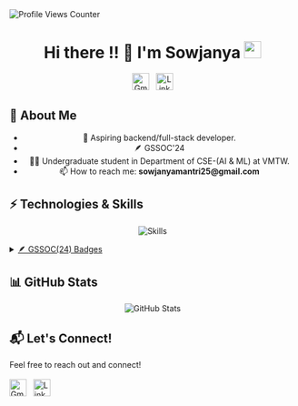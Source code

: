 <img alt="Profile Views Counter"  src="https://komarev.com/ghpvc/?username=s0wjanya" style="border-radius: 0px;" />

<h1 align="center">Hi there !! 👋   I'm Sowjanya <img src="https://emoji.slack-edge.com/T0172CCPGUW/party-blob/d7253707fa13e9ee.gif" width="30"/>  </h1>
<p align="center">
  <a href="mailto:sowjanyamantri25@gmail.com"><img alt="Gmail" height="30" src="https://img.shields.io/badge/Gmail-D14836?style=for-the-badge&logo=gmail&logoColor=white" /></a>&nbsp;&nbsp;
  <a href="YOUR_LINKEDIN_URL" target="_blank"><img alt="LinkedIn" height ="30" src="https://img.shields.io/badge/LinkedIn-%230077B5.svg?style=for-the-badge&logo=linkedin&logoColor=white" ></a>
</p>

<h2>🔭 About Me</h2>
<div style="text-align: center;">
  <ul style="list-style-type: disc;">
    <li>🔭 Aspiring backend/full-stack developer.</li>
    <li>🪶 GSSOC'24 </li>
    <li>👨‍💻 Undergraduate student in Department of CSE-(AI & ML) at VMTW.</li>
    <li>📫 How to reach me: <b>sowjanyamantri25@gmail.com </b></li>
  </ul>
</div>

## ⚡️ Technologies & Skills
<p align="center">
  <img src="https://skillicons.dev/icons?i=python,js,c,cpp,react,nodejs,expressjs,html,css,git,github,mysql,mongodb,pandas,numPy" alt="Skills" />
</p>

<details>
  <summary><span style="text-decoration: underline;">🪶 GSSOC(24) Badges</span></summary>
  <div style='display:flex; align-items:center; flex-wrap: wrap; gap: 10px; justify-content: center;'>
    <a href="https://gssoc.girlscript.tech/leaderboard">
      <img src="https://raw.githubusercontent.com/GSSoC24/Postman-Challenge/main/docs/assets/Postman%20White.png" width="100px" height="100px" alt="Postman Badge"/>
      <img src="https://raw.githubusercontent.com/GSSoC24/Postman-Challenge/main/docs/assets/1.png" width="100px" height="100px" alt="Badge 1"/>
      <img src="https://raw.githubusercontent.com/GSSoC24/Postman-Challenge/main/docs/assets/2.png" width="100px" height="100px" alt="Badge 2"/>
      <img src="https://raw.githubusercontent.com/GSSoC24/Postman-Challenge/main/docs/assets/3.png" width="100px" height="100px" alt="Badge 3"/>
      <img src="https://raw.githubusercontent.com/GSSoC24/Postman-Challenge/main/docs/assets/4.png" width="100px" height="100px" alt="Badge 4"/>
      <img src="https://raw.githubusercontent.com/GSSoC24/Postman-Challenge/main/docs/assets/5.png" width="100px" height="100px" alt="Badge 5"/>
    </a>
  </div>
</details>

## 📊 GitHub Stats
<p align="center">
  <img src="https://github-readme-stats.vercel.app/api?username=s0wjanyaa&show_icons=true&theme=radical" alt="GitHub Stats" />
</p>

## 📬 Let's Connect!
<p>
  Feel free to reach out and connect!<br></br>
  <a href="mailto:sowjanyamantri25@gmail.com"><img alt="Gmail" height="30" src="https://img.shields.io/badge/Gmail-D14836?style=for-the-badge&logo=gmail&logoColor=white" /></a>&nbsp;&nbsp;
  <a href="YOUR_LINKEDIN_URL" target="_blank"><img alt="LinkedIn" height ="30" src="https://img.shields.io/badge/LinkedIn-%230077B5.svg?style=for-the-badge&logo=linkedin&logoColor=white" ></a>
</p>

<!--
**s0wjanyaa/s0wjanyaa** is a ✨ _special_ ✨ repository because its `README.md` (this file) appears on your GitHub profile.

Here are some ideas to get you started:

- 🔭 I’m currently working on ...
- 🌱 I’m currently learning ...
- 👯 I’m looking to collaborate on ...
- 🤔 I’m looking for help with ...
- 💬 Ask me about ...
- 📫 How to reach me: ...
- 😄 Pronouns: ...
- ⚡ Fun fact: ...
-->
